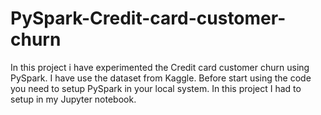 # PySpark-Credit-card-customer-churn

In this project i have experimented the Credit card customer churn using PySpark. I have use the dataset from Kaggle. Before start using the code you need to setup PySpark in your local system. In this project I had to setup in my Jupyter notebook.
